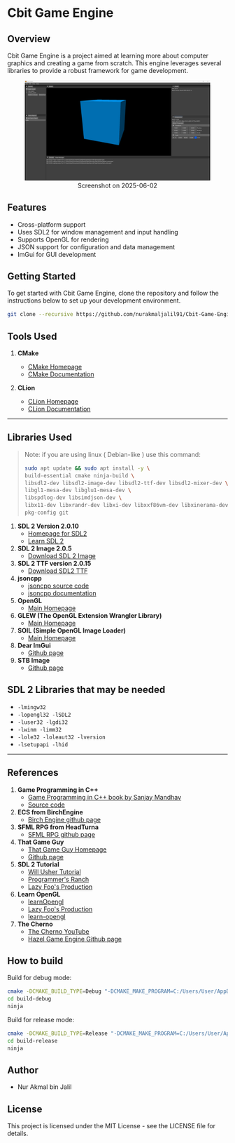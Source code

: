# Cbit Game Engine

## Overview
Cbit Game Engine is a project aimed at learning more about computer graphics and creating a game from scratch. This engine leverages several libraries to provide a robust framework for game development.

<figure>
  <img
  src="docs/images/Screenshot 2025-06-02 001432.png"
  alt="Screenshot of Cbit Game Engine">
  <figcaption style="text-align: center">Screenshot on 2025-06-02</figcaption>
</figure>

## Features
- Cross-platform support
- Uses SDL2 for window management and input handling
- Supports OpenGL for rendering
- JSON support for configuration and data management
- ImGui for GUI development

## Getting Started

To get started with Cbit Game Engine, clone the repository and follow the instructions below to set up your development environment.

```bash
git clone --recursive https://github.com/nurakmaljalil91/Cbit-Game-Engine
````

## Tools Used

1. **CMake**
    - [CMake Homepage](https://cmake.org/)
    - [CMake Documentation](https://cmake.org/documentation/)

2. **CLion**
    - [CLion Homepage](https://www.jetbrains.com/clion/)
    - [CLion Documentation](https://www.jetbrains.com/help/clion/quick-start-guide.html)

---

## Libraries Used
> Note: if you are using linux ( Debian-like ) use this command:
> ``` bash
> sudo apt update && sudo apt install -y \
> build-essential cmake ninja-build \
> libsdl2-dev libsdl2-image-dev libsdl2-ttf-dev libsdl2-mixer-dev \
> libgl1-mesa-dev libglu1-mesa-dev \
> libspdlog-dev libsimdjson-dev \
> libx11-dev libxrandr-dev libxi-dev libxxf86vm-dev libxinerama-dev libxcursor-dev \
> pkg-config git
> ```

1. **SDL 2 Version 2.0.10**
    - [Homepage for SDL2](https://www.libsdl.org/index.php)
    - [Learn SDL 2](http://wiki.libsdl.org/FrontPage)
2. **SDL 2 Image 2.0.5**
    - [Download SDL 2 Image](https://www.libsdl.org/projects/SDL_image/)
3. **SDL 2 TTF version 2.0.15**
    - [Download SDL2 TTF](https://www.libsdl.org/projects/SDL_ttf/)
4. **jsoncpp**
    - [jsoncpp source code](https://github.com/open-source-parsers/jsoncpp)
    - [jsoncpp documentation](http://open-source-parsers.github.io/jsoncpp-docs/doxygen/index.html)
5. **OpenGL**
    - [Main Homepage](https://www.opengl.org/)
6. **GLEW (The OpenGL Extension Wrangler Library)**
    - [Main Homepage](http://glew.sourceforge.net/)
7. **SOIL (Simple OpenGL Image Loader)**
    - [Main Homepage](https://www.lonesock.net/soil.html)
8. **Dear ImGui**
    - [Github page](https://github.com/ocornut/imgui)
9. **STB Image**
    - [Github page](https://github.com/nothings/stb)

## SDL 2 Libraries that may be needed
- `-lmingw32`
- `-lopengl32 -lSDL2`
- `-luser32 -lgdi32`
- `-lwinm -limm32`
- `-lole32 -loleaut32 -lversion`
- `-lsetupapi -lhid`

---

## References
1. **Game Programming in C++**
    - [Game Programming in C++ book by Sanjay Mandhav](https://www.amazon.com/Game-Programming-Creating-Games-Design/dp/0134597206)
    - [Source code](https://github.com/gameprogcpp/code)
2. **ECS from BirchEngine**
    - [Birch Engine github page](https://github.com/carlbirch/BirchEngine/)
3. **SFML RPG from HeadTurna**
    - [SFML RPG github page](https://github.com/Headturna/SFML_RPG)
4. **That Game Guy**
    - [That Game Guy Homepage](http://thatgamesguy.co.uk/game-engine-dev/)
    - [Github page](https://github.com/thatgamesguy/that_game_engine)
5. **SDL 2 Tutorial**
    - [Will Usher Tutorial](https://www.willusher.io/pages/sdl2/)
    - [Programmer's Ranch](http://www.programmersranch.com/p/sdl2-tutorials.html)
    - [Lazy Foo's Production](https://lazyfoo.net/tutorials/SDL/01_hello_SDL/index.php)
6. **Learn OpenGL**
    - [learnOpengl](https://learnopengl.com/)
    - [Lazy Foo's Production](http://lazyfoo.net/tutorials/OpenGL/index.php)
    - [learn-opengl](http://www.opengl-tutorial.org/)
7. **The Cherno**
    - [The Cherno YouTube](https://www.youtube.com/@TheCherno)
    - [Hazel Game Engine Github page](https://github.com/TheCherno/Hazel)

## How to build

Build for debug mode:

```bash
cmake -DCMAKE_BUILD_TYPE=Debug "-DCMAKE_MAKE_PROGRAM=C:/Users/User/AppData/Local/Programs/CLion Nova/bin/ninja/win/x64/ninja.exe" -G Ninja -S C:\Users\User\Developments\Cbit-Game-Engine -B build-debug
cd build-debug
ninja
```

Build for release mode:

```bash
cmake -DCMAKE_BUILD_TYPE=Release "-DCMAKE_MAKE_PROGRAM=C:/Users/User/AppData/Local/Programs/CLion Nova/bin/ninja/win/x64/ninja.exe" DENABLE_EDITOR:BOOL=OFF -G Ninja -S C:\Users\User\Developments\Cbit-Game-Engine -B build-release
cd build-release
ninja
```
## Author
- Nur Akmal bin Jalil

## License
This project is licensed under the MIT License - see the LICENSE file for details.
